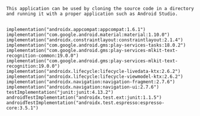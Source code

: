     This application can be used by cloning the source code in a directory and running it with a proper application such as Android Studio. 
    
    
    implementation("androidx.appcompat:appcompat:1.6.1")
    implementation("com.google.android.material:material:1.10.0")
    implementation("androidx.constraintlayout:constraintlayout:2.1.4")
    implementation("com.google.android.gms:play-services-tasks:18.0.2")
    implementation("com.google.android.gms:play-services-mlkit-text-recognition-common:19.0.0")
    implementation("com.google.android.gms:play-services-mlkit-text-recognition:19.0.0")
    implementation("androidx.lifecycle:lifecycle-livedata-ktx:2.6.2")
    implementation("androidx.lifecycle:lifecycle-viewmodel-ktx:2.6.2")
    implementation("androidx.navigation:navigation-fragment:2.7.6")
    implementation("androidx.navigation:navigation-ui:2.7.6")
    testImplementation("junit:junit:4.13.2")
    androidTestImplementation("androidx.test.ext:junit:1.1.5")
    androidTestImplementation("androidx.test.espresso:espresso-core:3.5.1")
